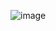 ![image](https://github.com/Elena-Petrikevich/Website/assets/163896657/01ceb862-66c0-4d01-b99d-d0dc8e31a76e)

